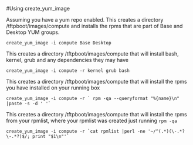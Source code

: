 #Using create\_yum\_image

Assuming you have a yum repo enabled. This creates a directory
/tftpboot/images/compute and installs the rpms that are part of Base and
Desktop YUM groups.

```
create_yum_image -i compute Base Desktop
```

This creates a directory /tftpboot/images/compute that will install bash,
kernel, grub and any dependencies they may have

```
create_yum_image -i compute -r kernel grub bash
```

This creates a directory /tftpboot/images/compute that will install the rpms you have installed on your running box

```
create_yum_image -i compute -r ` rpm -qa --queryformat "%{name}\n" |paste -s -d ' '`
```

This creates a directory  /tftpboot/images/compute that will install the rpms from your rpmlist, where your rpmlist was created just running `rpm -qa`

```
create_yum_image -i compute -r `cat rpmlist |perl -ne '~/^(.*)(\-.*?\-.*?)$/; print "$1\n"'`
```